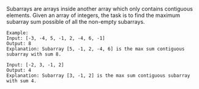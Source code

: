 Subarrays are arrays inside another array which only contains contiguous elements.
Given an array of integers, the task is to find the maximum subarray sum possible of all the non-empty subarrays.
```
Example:
Input: [-3, -4, 5, -1, 2, -4, 6, -1]
Output: 8
Explanation: Subarray [5, -1, 2, -4, 6] is the max sum contiguous subarray with sum 8.

Input: [-2, 3, -1, 2]
Output: 4
Explanation: Subarray [3, -1, 2] is the max sum contiguous subarray with sum 4.
```
